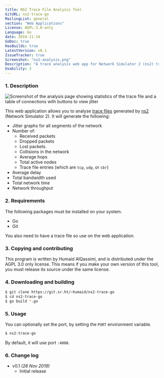 ```yaml
---
title: NS2 Trace File Analysis Tool
GitURL: ns2-trace-go
MailingList: general
section: "Web Applications"
License: AGPL-3.0-only
Language: Go
date: 2019-11-24
GoDoc: true
HasBuilds: true
LatestVersion: v0.1
IssueTracker: true
Screenshot: "ns2-analysis.png"
Description: "A trace analysis web app for Network Simulator 2 (ns2) trace files"
Usability: 3
---
```

### 1. Description
![Screenshot of the analysis page showing statistics of the trace file and
a table of connections with buttons to view jitter](../screenshots/ns2-analysis.png)

This web application allows you to analyse [trace files](http://nile.wpi.edu/NS/analysis.html)
generated by [ns2](https://www.isi.edu/nsnam/ns/) (Network Simulator 2). It
will generate the following:

- Jitter graphs for all segments of the network
- Number of:
  - Received packets
  - Dropped packets
  - Lost packets.
  - Collisions in the network
  - Average hops
  - Total active nodes
  - Trace file entries (which are `tcp`, `udp`, or `cbr`)
- Average delay
- Total bandwidth used
- Total network time
- Network throughput

### 2. Requirements

The following packages must be installed on your system.

- Go
- Git

You also need to have a trace file so use on the web application.

### 3. Copying and contributing

This program is written by Humaid AlQassimi, and is distributed under the
AGPL 3.0 only license. This means if you make your
own version of this tool, you must release its source under the same license.

### 4. Downloading and building

```sh
$ git clone https://git.sr.ht/~humaid/ns2-trace-go
$ cd ns2-trace-go
$ go build *.go
```

### 5. Usage
You can optionally set the port, by setting the `PORT` environment variable.
```sh
$ ns2-trace-go
```
By default, it will use port `:4000`.

### 6. Change log

- v0.1 *(26 Nov 2019)*
  - Initial release
